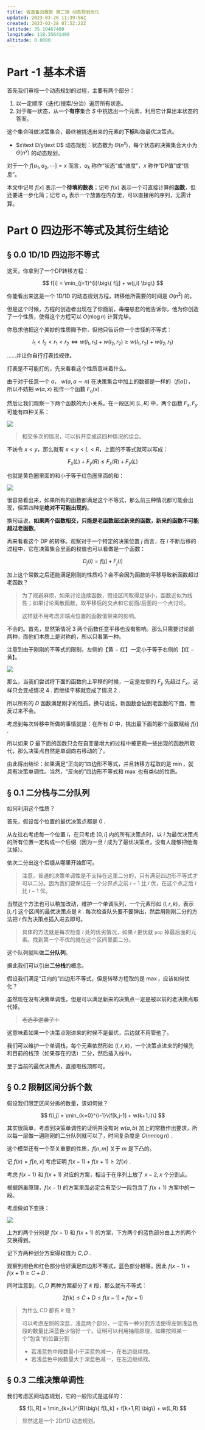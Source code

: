 ```yaml
---
title: 省选备战报告 第二辑 动态规划优化
updated: 2023-03-26 11:39:56Z
created: 2023-02-28 07:52:22Z
latitude: 35.10467400
longitude: 118.35641400
altitude: 0.0000
---
```


# Part -1 基本术语

首先我们审视一个动态规划的过程，主要有两个部分：

1. 以一定顺序（迭代/搜索/分治）遍历所有状态。
2. 对于每一状态，从一个**有序**集合 $S$ 中挑选出一个元素，利用它计算出本状态的答案。

这个集合叫做决策集合，最终被挑选出来的元素的**下标**叫做最优决策点。

- $x\text D/y\text D$ 动态规划：状态数为 $\Theta(n^x)$，每个状态的决策集合大小为 $\Theta(n^y)$ 的动态规划。

对于一个 $f[a_1,a_2,\cdots] = x$ 而言，$a_k$ 称作“状态”或“维度”，$x$ 称作“DP值”或“信息”。

本文中记号 $f[x]$ 表示一个**待填的数表**；记号 $f(x)$ 表示一个可直接计算的**函数**，但还要进一步化简；记号 $a_x$ 表示一个放置在内存里，可以直接用的序列，无需计算。

# Part 0 四边形不等式及其衍生结论

## § 0.0 1D/1D 四边形不等式

这天，你拿到了一个DP转移方程：

$$
f[i] = \min_{j=1}^{i}\big\{ f[j] + w(j,i) \big\}
$$

你能看出来这是一个 $\text{1D/1D}$ 的动态规划方程，转移他所需要的时间是 $O(n^2)$ 的。

但是这个时候，方程的创造者出现在了你面前，~~毒瘤~~慈悲的他告诉你，他为你创造了一个性质，使得这个方程可以 $O(n\log n)$ 计算完毕。

你恳求他把这个美妙的性质赐予你，但他只告诉你一个古怪的不等式：

$$
l_1<l_2<r_1<r_2 \Leftrightarrow w(l_1,r_1) + w(l_2,r_2) \geq w(l_1,r_2) + w(l_2,r_1)
$$

……并让你自行打表找规律。

打表是不可能打的，先来看看这个性质意味着什么。

由于对于任意一个 $a$， $w(a,a\sim n)$ 在决策集合中加上的数都是一样的（$f[a]$），所以不妨把 $w(a,x)$ 视作一个函数 $F_a(x)$ .

然后让我们观察一下两个函数的大小关系。在一段区间 $[L,R]$ 中，两个函数 $F_x,F_y$ 可能有四种关系：

![](../img/DPimg1.png)

> 相交多次的情况，可以拆开变成这四种情况的组合。

不妨令 $x<y$，那么就有 $x<y<L<R$，上面的不等式就可以写成：

$$
F_x(L) + F_y(R) \leq F_x(R) + F_y(L)
$$

也就是黄色圈里面的和小于等于红色圈里面的和：

![](../img/DPimg2.png)

很容易看出来，如果所有的函数都满足这个不等式，那么前三种情况都可能会出现，但第四种是**绝对不可能出现的**。

换句话说，**如果两个函数相交，只能是老函数超过新来的函数，新来的函数不可能超过老函数**。

再来看看这个 DP 的转移。观察对于一个特定的决策位置 $j$ 而言，在 $i$ 不断后移的过程中，它在决策集合里面的权值也可以看做是一个函数：

$$
D_j(i) = f[j] + F_j(i)
$$

加上这个常数之后还能满足刚刚的性质吗？会不会因为函数的平移导致新函数超过老函数？

> 为了规避麻烦，如果讨论连续函数，假设区间取得足够小，函数近似为线性；如果讨论离散函数，取平移后的交点和它前面/后面的一个点讨论。
> 
> 这样就不用考虑非端点位置的函数值带来的影响。

不会的。首先，显然第情况 $3$ 两个函数任意平移也没有影响。那么只需要讨论前两种，而他们本质上是对称的，所以只看第一种。

注意到由于刚刚的不等式的限制，左侧的【黄 $-$ 红】一定小于等于右侧的【红 $-$ 黄】。

![](../img/DPimg3.png)

那么，当我们尝试将下面的函数向上平移的时候，一定是左侧的 $F_y$ 先超过 $F_x$，这样只会变成情况 $4$ . 而继续平移就变成了情况 $2$ .

所以所有的 $D$ 函数满足刚才的性质。换句话说，新函数会钻到老函数的下面，而反过来不会。

考虑到每次转移中所做的事情就是：在所有 $D$ 中，挑出最下面的那个函数赋给 $f[i]$ .

所以如果 $D$ 最下面的函数只会在自变量增大的过程中被更晚一些出现的函数所取代，那么决策点自然是单调向右移动的了。

由此得出结论：如果满足“正向的”四边形不等式，并且转移方程取的是 $\min$，就具有决策单调性。当然，“反向的”四边形不等式和 $\max$ 也有类似的性质。

## § 0.1 二分栈与二分队列

如何利用这个性质？

首先，假设每个位置的最优决策点都是 $0$ .

从左往右考虑每一个位置 $i$，在只考虑 $[0,i]$ 内的所有决策点时，以 $i$ 为最优决策点的所有位置一定构成一个后缀（因为一旦 $i$ 成为了最优决策点，没有人能够把他淘汰掉）。

依次二分出这个后缀从哪里开始即可。

> 注意，普通的决策单调性是不支持在这里二分的，只有满足四边形不等式才可以二分。因为我们要保证在一个分界点之前 $i-1$ 比 $i$ 优，在这个点之后 $i$ 比 $i-1$ 优。

当然这个方法也可以稍加改动，维护一个单调队列，一个元素形如 $(l,r,k)$，表示 $[l,r]$ 这个区间的最优决策点是 $k$ . 每次检查队头要不要弹出，然后用刚刚二分的方法把 $i$ 作为决策点插入进去即可。

> 具体的方法就是每次检查 $l$ 处的优劣情况，如果 $i$ 更优就 `pop` 掉最后面的元素。找到第一个不优的就在这个区间里面二分。

这个队列就叫做**二分队列**。

据此我们可以引出**二分栈**的概念。

假设我们满足“正向的”四边形不等式，但是转移方程取的是 $\max$，应该如何优化？

虽然现在没有决策单调性，但是可以满足新来的决策点一定是被以前的老决策点取代掉。

> ~~老选手逆袭了！~~

这意味着如果一个决策点刚进来的时候不是最优，后边就不用管他了。

我们可以维护一个单调栈，每个元素依然形如 $(l,r,k)$，一个决策点进来的时候先和目前的栈顶（如果存在的话）二分，然后插入栈中。

至于当前的最优决策点，直接取栈顶即可。

## § 0.2 限制区间分拆个数

假设我们限定区间分拆的数量，该如何做？

$$
f[i,j] = \min_{k=0}^{i-1}\{f[k,j-1] + w(k+1,i)\}
$$

其实很简单，考虑到决策单调性的证明并没有对 $w(a,b)$ 加上的常数作出要求，所以每一层做一遍刚刚的二分队列就可以了，时间复杂度是 $O(nm\log n)$ .

这个模型还有一个至关重要的性质，$f[n,m]$ 关于 $m$ 是下凸的。

记 $f(x) = f[n,x]$ 考虑证明 $f(x-1) + f(x+1) \geq 2f(x)$ .

考虑 $f(x-1)$ 和 $f(x+1)$ 对应的方案，相当于在序列上放了 $x-2,x$ 个分割点。

根据鸽巢原理，$f(x-1)$ 的方案里面必定会有至少一段包含了 $f(x+1)$ 方案中的一段。

考虑做如下变换：

![](../img/DPimg4.png)

上方的两个分别是 $f(x-1)$ 和 $f(x+1)$ 的方案，下方两个的蓝色部分由上方的两个交换得到。

记下方两种划分方案得权值为 $C,D$ .

观察到橙色和红色部分恰好满足四边形不等式，蓝色部分相等，因此 $f(x-1) + f(x+1)\geq C+D$ .

同时注意到，$C,D$ 两种方案都分了 $k$ 段，那么就有不等式：

$$
2f(k) \leq C+D \leq f(x-1) + f(x+1)
$$

> 为什么 $CD$ 都有 $k$ 段？
> 
> 可以考虑左侧的深蓝、浅蓝两个部分，一定有一种分割方法使得左侧浅蓝色段的数量比深蓝色少恰好一个。证明可以利用抽屉原理，如果按照某一个“包含”的位置分割：
> - 若浅蓝色中段数量小于深蓝色减一，在右边继续找。
> - 若浅蓝色中段数量大于深蓝色减一，在左边继续找。

## § 0.3 二维决策单调性

我们考虑区间动态规划，它的一般形式是这样的：

$$
f[L,R] = \min_{k=L}^{R}\big\{ f[L,k] + f[k+1,R] \big\} + w(L,R)
$$

> 显然这是一个 2D/1D 动态规划。
